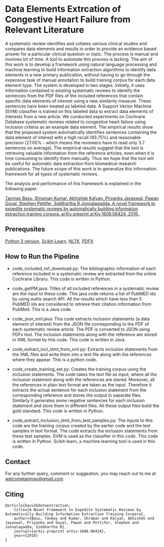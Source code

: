 # Data Elements Extrcation of Congestive Heart Failure from Relevant Literature
 
A systematic review identifies and collates various clinical studies and compares data
elements and results in order to provide an evidence based answer for a particular
clinical question or topic. The process is manual and involves lot of time. A tool to
automate this process is lacking. The aim of this work is to develop a framework using
natural language processing and machine learning to build information extraction
algorithms to identify data elements in a new primary publication, without having to go
through the expensive task of manual annotation to build training corpus for each data
element type. The system is developed in two stages. Initially, it uses information
contained in existing systematic reviews to identify the sentences from the PDF files of
the included references that contain specific data elements of interest using a new
similarity measure. These sentences have been treated as labeled data. A Support
Vector Machine (SVM) classifier is trained on this labeled data to extract data elements
of interests from a new article. We conducted experiments on Cochrane Database
systematic reviews related to congestive heart failure using inclusion criteria as an
example data element. The empirical results show that the proposed system
automatically identifies sentences containing the data element of interest with a high
recall (93.75\%) and reasonable precision (27.05\% - which means the reviewers have
to read only 3.7 sentences on average). The empirical results suggest that the tool is retrieving valuable information from the reference articles, even when it is time consuming to identify them manually. Thus we hope that the tool will be useful for automatic data extraction from biomedical research publications. The future scope of this work is to generalize this information framework for all types of systematic reviews. 


The analysis and performance of this framework is explained in the following paper:

[Tanmay Basu, Shraman Kumar, Abhishek Kalyan, Priyanka Jayaswal, Pawan Goyal, Stephen Pettifer, Siddhartha R Jonnalagadda. A novel framework to expedite systematic reviews by automatically building information extraction training corpora. arXiv preprint arXiv:1606.06424, 2016.](https://arxiv.org/abs/1606.06424).

## Prerequsites
[Python 3 version](https://www.python.org/downloads/), [Scikit-Learn](https://scikit-learn.org/0.16/install.html), [NLTK](https://www.nltk.org/install.html), [PDFX](https://pypi.org/project/pdfx/) 


## How to Run the Pipeline


* code_included_ref_download.py: The bibliographic information of each reference included in a systematic review are extracted from the online Cochrane Library. This code is written in Python.

* code_getPM.java: Titles of all included references in a systematic review are the input to these code. This java code returns a list of PubMED ids by using eutils search API. All the results which have less than 5 PubMED ids are considered to retrieve their citation information from PubMed. This is a Java code.

*	code_json_xml.java: This code extracts inclusion statements (a data element of interest) from the JSON file corresponding to the PDF of each systematic review article. The PDF is converted to JSON using PDFx tool. The inclusion statements along with the reference are stored in XML format by this code. This code is written in Java.

*	code_extract_incl_stmt_from_xml.py: Extracts inclusion statements from the XML files and write them into a text file along with the references where they appear. This is a python code. 

*	code_create_training_set.py: Creates the training corpus using the inclusion statements. The code takes the text file as input, where all the inclusion statement along with the references are stored. Moreover, all the references in plain text format are taken as the input. Therefore it extracts the actual sentence for each inclusion statement from the corresponding reference and stores the output in separate files. Similarly it generates some negative sentences for each inclusion statement and store them in different files. All these output files build the gold standard. This code is written in Python.

*	code_extract_inclusion_stmt_from_test_samples.py: The inputs to this code are the training corpus created by the earlier code and the test samples in text format. The code extracts the inclusion statements from these test samples. SVM is used as the classifier in this code. This code is written in Python. Scikit-learn, a machine learning tool is used in this code. 

## Contact

For any further query, comment or suggestion, you may reach out to me at welcometanmay@gmail.com

## Citing
```
@article{basu16dataextraction,
	title={A Novel Framework to Expedite Systematic Reviews by Automatically Building Information Extraction Training Corpora},
	author={Basu, Tanmay and Kumar, Shraman and Kalyan, Abhishek and Jayaswal, Priyanka and Goyal, Pawan and Pettifer, Stephen and Jonnalagadda, Siddhartha R},
	journal={arXiv preprint arXiv:1606.06424},
	year={2016}
}

```
